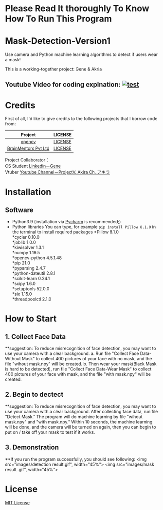# Please Read It thoroughly To Know How To Run This Program

# Mask-Detection-Version1
Use camera and Python machine learning algorithms to detect if users wear a mask!

This is a working-together project: Gene & Akria

Youtube Video for coding explnation:
[![test](https://github.com/sheisol310/Mask-Detection-Version1/blob/main/images/mask%20detectioin%20thumbnail.jpeg?raw=true)](https://www.youtube.com/channel/UCA1cA4FFXrMivctVkcedavg)
--------------------------------------------------------------------------------
# Credits
First of all, I'd like to give credits to the following projects that I borrow code from:

| Project | LICENSE |
|:---:|----|
| [opencv](https://github.com/opencv/opencv) | [LICENSE](licenses/LICENSE.head-pose-estimation) |
| [BrainMentors Pvt Ltd](https://www.youtube.com/watch?v=csYkGeJ5bCM&ab_channel=BrainMentorsPvtLtd) | [LICENSE](licenses/LICENSE.face-alignment) |

Project Collaborator： <br>
CS Student [Linkedin－Gene](https://www.linkedin.com/in/ching-kung-lin-878633196/) <br>
Vtuber [Youtube Channel－ProjectV. Akira Ch. アキラ](https://www.youtube.com/channel/UCA1cA4FFXrMivctVkcedavg) 

# Installation
## Software
*  Python3.9 (installation via [Pycharm](https://www.jetbrains.com/pycharm/) is recommended;)
*  Python libraries
  You can type, for example `pip install Pillow	8.1.0` in the terminal to install required packages
  *Pillow	8.1.0	
  *cycler	0.10.0	
  *joblib	1.0.0	
  *kiwisolver	1.3.1	
  *numpy	1.19.5	
  *opencv-python	4.5.1.48	
  *pip	21.0	
  *pyparsing	2.4.7	
  *python-dateutil	2.8.1	
  *scikit-learn	0.24.1	
  *scipy	1.6.0	
  *setuptools	52.0.0	
  *six	1.15.0	
  *threadpoolctl	2.1.0	

# How to Start
## 1.  Collect Face Data
**suggestion: To reduce misrecognition of face detection, you may want to use your camera with a clear background. 
  a. Run file "Collect Face Data-Without Mask" to collect 400 pictures of your face with no mask, and the file "wihout mask.npy" will be created. 
  b. Then wear your mask(Black Mask is hard to be detected), run file "Collect Face Data-Wear Mask" to collect 400 pictures of your face with mask, 
     and the file "with mask.npy" will be created.
  
## 2.  Begin to dectect
**suggestion: To reduce misrecognition of face detection, you may want to use your camera with a clear background. 
After collecting face data, run file "Detect Mask." The program will do machine learning by file "wihout mask.npy" and "with mask.npy." 
Within 10 seconds, the machine learning will be done, and the camera will be turned on again, then you can begin to put on / take off your mask to test if it works. 

## 3. Demonstration
**If you run the program successfully, you should see following:
<img src="images/detection result.gif", width="45%">
<img src="images/mask result .gif", width="45%">

# License
[MIT License](LICENSE)
